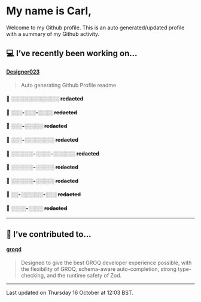 # My name is Carl,

Welcome to my Github profile. This is an auto generated/updated profile with a summary of my Github activity.

## 💻 I’ve recently been working on...

#### [Designer023](https://github.com/Designer023/Designer023)
> Auto generating Github Profile readme

#### 🔐 ░░░░_░░░░░░_░░░ ~~redacted~~

#### 🔐 ░░░-░░░-░░░░ ~~redacted~~

#### 🔐 ░░░-░░░░░ ~~redacted~~

#### 🔐 ░░░-░░░░░░░░ ~~redacted~~

#### 🔐 ░░░░░░-░░░░-░░░░░░ ~~redacted~~

#### 🔐 ░░░░░░-░░░░░ ~~redacted~~

#### 🔐 ░░░░░░-░░░░░ ~~redacted~~

#### 🔐 ░░-░░░░░░-░░░ ~~redacted~~

#### 🔐 ░░░░-░░░░ ~~redacted~~

***
## 🤝 I’ve contributed to...

#### [groqd](https://github.com/FormidableLabs/groqd)
> Designed to give the best GROQ developer experience possible, with the flexibility of GROQ, schema-aware auto-completion, strong type-checking, and the runtime safety of Zod.


***
Last updated on Thursday 16 October at 12:03 BST.